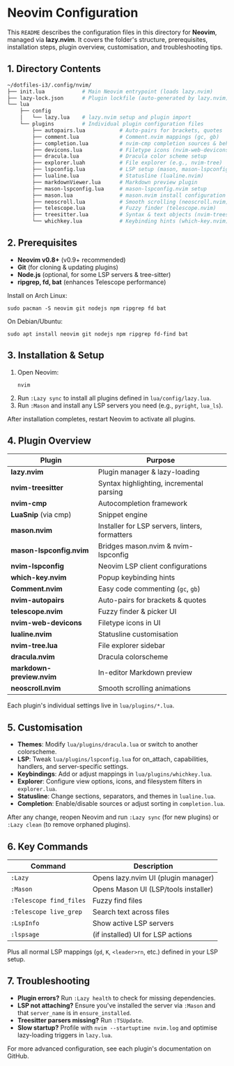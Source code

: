 # Neovim Configuration 
This `README` describes the configuration files in this directory for **Neovim**, managed via **lazy.nvim**. It covers the folder's structure, prerequisites, installation steps, plugin overview, customisation, and troubleshooting tips.

## 1. Directory Contents
```bash
~/dotfiles-i3/.config/nvim/
├── init.lua            # Main Neovim entrypoint (loads lazy.nvim)
├── lazy-lock.json      # Plugin lockfile (auto-generated by lazy.nvim)
└── lua
    ├── config
    │   └── lazy.lua    # lazy.nvim setup and plugin import
    └── plugins         # Individual plugin configuration files
        ├── autopairs.lua           # Auto-pairs for brackets, quotes
        ├── comment.lua             # Comment.nvim mappings (gc, gb)
        ├── completion.lua          # nvim-cmp completion sources & behavior
        ├── devicons.lua            # Filetype icons (nvim-web-devicons)
        ├── dracula.lua             # Dracula color scheme setup
        ├── explorer.luah           # File explorer (e.g., nvim-tree)
        ├── lspconfig.lua           # LSP setup (mason, mason-lspconfig, handlers)
        ├── lualine.lua             # Statusline (lualine.nvim)
        ├── markdownViewer.lua      # Markdown preview plugin
        ├── mason-lspconfig.lua     # mason-lspconfig.nvim setup
        ├── mason.lua               # mason.nvim install configuration
        ├── neoscroll.lua           # Smooth scrolling (neoscroll.nvim)
        ├── telescope.lua           # Fuzzy finder (telescope.nvim)
        ├── treesitter.lua          # Syntax & text objects (nvim-treesitter)
        └── whichkey.lua            # Keybinding hints (which-key.nvim)
```

## 2. Prerequisites
- **Neovim v0.8+** (v0.9+ recommended)
- **Git** (for cloning & updating plugins)
- **Node.js** (optional, for some LSP servers & tree-sitter)
- **ripgrep, fd, bat** (enhances Telescope performance)

Install on Arch Linux: 
```
sudo pacman -S neovim git nodejs npm ripgrep fd bat
```
On Debian/Ubuntu:
```
sudo apt install neovim git nodejs npm ripgrep fd-find bat
```

## 3. Installation & Setup
1. Open Neovim: 
    ```
    nvim
    ```
2. Run `:Lazy sync` to install all plugins defined in `lua/config/lazy.lua`.
3. Run `:Mason` and install any LSP servers you need (e.g., `pyright`, `lua_ls`).

After installation completes, restart Neovim to activate all plugins.

## 4. Plugin Overview
| **Plugin** | **Purpose** |
| --- | --- | 
| **lazy.nvim** | Plugin manager & lazy-loading | 
| **nvim-treesitter** | Syntax highlighting, incremental parsing |
| **nvim-cmp** | Autocompletion framework | 
| **LuaSnip** (via cmp) | Snippet engine | 
| **mason.nvim** | Installer for LSP servers, linters, formatters | 
| **mason-lspconfig.nvim** | Bridges mason.nvim & nvim-lspconfig |
| **nvim-lspconfig** | Neovim LSP client configurations | 
| **which-key.nvim** | Popup keybinding hints | 
| **Comment.nvim** | Easy code commenting (`gc`, `gb`) | 
| **nvim-autopairs** | Auto-pairs for brackets & quotes | 
| **telescope.nvim** | Fuzzy finder & picker UI | 
| **nvim-web-devicons** | Filetype icons in UI |
| **lualine.nvim** | Statusline customisation |
| **nvim-tree.lua** | File explorer sidebar |
| **dracula.nvim** | Dracula colorscheme | 
| **markdown-preview.nvim** | In-editor Markdown preview |
| **neoscroll.nvim** | Smooth scrolling animations |

Each plugin's individual settings live in `lua/plugins/*.lua`.

## 5. Customisation
- **Themes**: Modify `lua/plugins/dracula.lua` or switch to another colorscheme.
- **LSP**: Tweak `lua/plugins/lspconfig.lua` for on_attach, capabilities, handlers, and server-specific settings.
- **Keybindings**: Add or adjust mappings in `lua/plugins/whichkey.lua`.
- **Explorer**: Configure view options, icons, and filesystem filters in `explorer.lua`.
- **Statusline**: Change sections, separators, and themes in `lualine.lua`.
- **Completion**: Enable/disable sources or adjust sorting in `completion.lua`.

After any change, reopen Neovim and run `:Lazy sync` (for new plugins) or `:Lazy clean` (to remove orphaned plugins).

## 6. Key Commands
| **Command** | **Description** |
| --- | --- | 
| `:Lazy` | Opens lazy.nvim UI (plugin manager) |
| `:Mason` | Opens Mason UI (LSP/tools installer) |
| `:Telescope find_files` | Fuzzy find files | 
| `:Telescope live_grep` | Search text across files | 
| `:LspInfo` | Show active LSP servers | 
| `:lspsage` | (if installed) UI for LSP actions |

Plus all normal LSP mappings (`gd`, `K`, `<leader>rn`, etc.) defined in your LSP setup.

## 7. Troubleshooting
- **Plugin errors?** Run `:Lazy health` to check for missing dependencies.
- **LSP not attaching?** Ensure you've installed the server via `:Mason` and that `server_name` is in `ensure_installed`.
- **Treesitter parsers missing?** Run `:TSUpdate`.
- **Slow startup?** Profile with `nvim --startuptime nvim.log` and optimise lazy-loading triggers in `lazy.lua`.

For more advanced configuration, see each plugin's documentation on GitHub.
